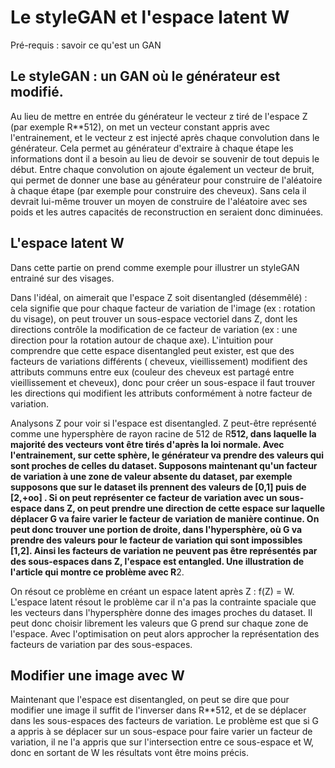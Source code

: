 # Le styleGAN et l'espace latent W

Pré-requis : savoir ce qu'est un GAN

## Le styleGAN : un GAN où le générateur est modifié.

Au lieu de mettre en entrée du générateur le vecteur z tiré de l'espace Z (par exemple R**512),
on met un vecteur constant appris avec l'entrainement, et le vecteur z est injecté après chaque convolution
dans le générateur. Cela permet au générateur d'extraire à chaque étape les informations dont il a besoin
au lieu de devoir se souvenir de tout depuis le début. Entre chaque convolution on ajoute également un vecteur 
de bruit, qui permet de donner une base au générateur pour construire de l'aléatoire à chaque étape (par exemple
pour construire des cheveux). Sans cela il devrait lui-même trouver un moyen de construire de l'aléatoire avec 
ses poids et les autres capacités de reconstruction en seraient donc diminuées.

## L'espace latent W

Dans cette partie on prend comme exemple pour illustrer un styleGAN entrainé sur des visages.

Dans l'idéal, on aimerait que l'espace Z soit disentangled (désemmêlé) : cela signifie que pour chaque
facteur de variation de l'image (ex : rotation du visage), on peut trouver un sous-espace vectoriel dans Z, dont les directions
contrôle la modification de ce facteur de variation (ex : une direction pour la rotation autour de chaque axe).
L'intuition pour comprendre que cette espace disentangled peut exister, est que des facteurs de variations différents (
cheveux, vieillissement) modifient des attributs communs entre eux (couleur des cheveux est partagé entre vieillissement
et cheveux), donc pour créer un sous-espace il faut trouver les directions qui modifient les attributs conformément à
notre facteur de variation.

Analysons Z pour voir si l'espace est disentangled. Z peut-être représenté comme une hypersphère de rayon racine de 512 de R**512, dans laquelle
la majorité des vecteurs vont être tirés d'après la loi normale. Avec l'entrainement, sur cette sphère, le générateur va prendre
des valeurs qui sont proches de celles du dataset. Supposons maintenant qu'un facteur de variation à une zone de valeur absente du dataset,
par exemple supposons que sur le dataset ils prennent des valeurs de [0,1] puis de [2,+oo] .
Si on peut représenter ce facteur de variation avec un sous-espace dans Z, on peut prendre une direction de cette espace sur laquelle
déplacer G va faire varier le facteur de variation de manière continue. On peut donc trouver une portion de droite, dans l'hypersphère, où G va prendre des valeurs pour le facteur de variation qui sont impossibles [1,2]. Ainsi les facteurs de variation ne peuvent
pas être représentés par des sous-espaces dans Z, l'espace est entangled. Une illustration de l'article qui montre ce problème
avec R**2.

On résout ce problème en créant un espace latent après Z : f(Z) = W.
L'espace latent résout le problème car il n'a pas la contrainte spaciale que les vecteurs dans l'hypersphère donne des images proches
du dataset. Il peut donc choisir librement les valeurs que G prend sur chaque zone de l'espace. Avec l'optimisation on peut alors approcher
la représentation des facteurs de variation par des sous-espaces.

## Modifier une image avec W

Maintenant que l'espace est disentangled, on peut se dire que pour modifier une image il suffit de l'inverser dans R**512, et de 
se déplacer dans les sous-espaces des facteurs de variation. 
Le problème est que si G a appris à se déplacer sur un sous-espace pour faire varier un facteur de variation, il ne l'a appris
que sur l'intersection entre ce sous-espace et W, donc en sortant de W les résultats vont être moins précis. 
